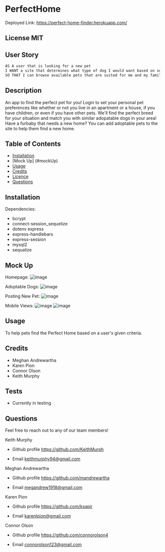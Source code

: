 #  PerfectHome

Deployed Link: https://perfect-home-finder.herokuapp.com/

 ## License  MIT
 
 ## User Story

```md
AS A user that is looking for a new pet
I WANT a site that determines what type of dog I would want based on several criteria
SO THAT I can browse available pets that are suited for me and my family
```

 ## Description
 An app to find the perfect pet for you! Login to set your personal pet preferences like whether or not you live in an apartment or a house, if you have children, or even if you have other pets. We'll find the perfect breed for your situation and match you with similar adopatable dogs in your area! Have a furbaby that needs a new home? You can add adoptable pets to the site to help them find a new home.

 ## Table of Contents
 - [Installation](#howToInstall)
 - [Mock Up] (#mockUp)
 - [Usage](#usage)
 - [Credits](#credits)
 - [Licence](#license)
 - [Questions](#questions)

 ## Installation
 Dependencies:
 - bcrypt 
 - connect-session_sequelize
 - dotenv express
 - express-handlebars
 - express-session
 - mysql2
 - sequalize

## Mock Up
Homepage:
![image](https://user-images.githubusercontent.com/84876493/128796691-c230e9bb-4470-4665-8538-2f05a07f41fa.png)

Adoptable Dogs:
![image](https://user-images.githubusercontent.com/84876493/128796759-1f1e285b-2368-40c5-8901-5741dc29fe93.png)

Posting New Pet:
![image](https://user-images.githubusercontent.com/84876493/128796845-5aa09e7b-af49-4c80-ac79-db07a52fa5a8.png)

Mobile Views:
![image](https://user-images.githubusercontent.com/84876493/128905690-533dcbe1-a123-4756-bfae-b6c11950bb48.png)
![image](https://user-images.githubusercontent.com/84876493/128905715-e4410121-7f68-428c-8988-2dc9f041b0cd.png)




 ## Usage
 To help pets find the Perfect Home based on a user's given criteria.
    
   

 ## Credits
- Meghan Andrewartha
- Karen Pion
- Connor Olson
- Keith Murphy


 ## Tests

 - Currently in testing

 ## Questions

 Feel free to reach out to any of our team members!

Keith Murphy

- Github profile
  https://github.com/KeithMurph

- Email 
  keithmurphy94@gmail.com

Meghan Andrewartha

- Github profile
  https://github.com/mandrewartha

- Email 
  megandrew1918@gmail.com

Karen Pion

- Github profile
  https://github.com/ksapir

- Email 
  karenlpion@gmail.com

Connor Olson

- Github profile
  https://github.com/connorolson4

- Email 
  connorolson123@gmail.com

